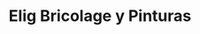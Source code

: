 ---
title: "Elig Bricolage y Pinturas"
url: /elche-elx/elig-bricolage-y-pinturas/
shop: hágalo usted mismo
---